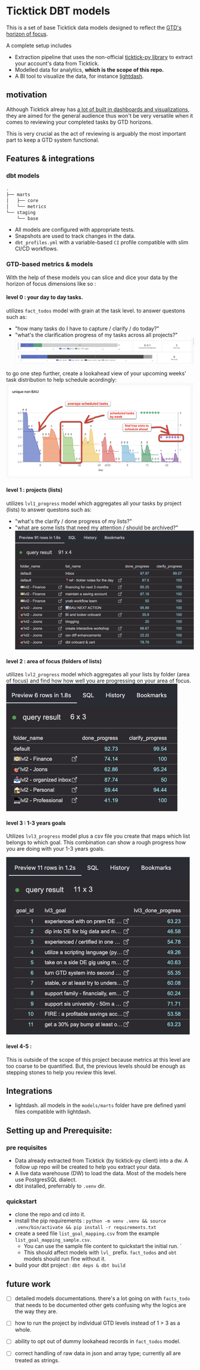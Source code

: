 # Ticktick DBT models
This is a set of base Ticktick data models designed to reflect the [GTD's horizon of focus](https://gettingthingsdone.com/2011/01/the-6-horizons-of-focus/). 

A complete setup includes
- Extraction pipeline that uses the non-official [ticktick-py library](https://github.com/lazeroffmichael/ticktick-py) to extract your account's data from Ticktick.
- Modelled data for analytics, **which is the scope of this repo.**
- A BI tool to visualize the data, for instance [lightdash](https://github.com/lightdash/lightdash).

## motivation   
Although Ticktick alreay has [a lot of built in dashboards and visualizations](https://help.ticktick.com/articles/7055781966800486400), they are aimed for the general audience thus won't be very versatile when it comes to reviewing your completed tasks by GTD horizons.

This is very crucial as the act of reviewing is arguably the most important part to keep a GTD system functional.


## Features & integrations

### dbt models
```
.
├── marts
│   ├── core
│   └── metrics
└── staging
    └── base
```

- All models are configured with appropriate tests.
- Snapshots are used to track changes in the data.
- `dbt_profiles.yml` with a variable-based `CI` profile compatible with slim CI/CD workflows.


### GTD-based metrics & models
With the help of these models you can slice and dice your data by the horizon of focus dimensions like so :

#### level 0 : your day to day tasks.

utilizes `fact_todos` model with grain at the task level.
to answer questons such as: 
- "how many tasks do I have to capture / clarify / do today?"
- "what's the clarification progress of my tasks across all projects?"
![alt text](assets/README/image-3.png)

to go one step further, create a lookahead view of your upcoming weeks' task distribution to help schedule acordingly: 
![alt text](assets/README/image-4.png)


#### level 1 : projects (lists)

utilizes `lvl1_progress` model which aggregates all your tasks by project (lists)
to answer questons such as:
- "what's the clarify / done progress of my lists?"
- "what are some lists that need my attention / should be archived?"
![alt text](assets/README/image.png)

#### level 2 : area of focus (folders of lists) 

utilizes `lvl2_progress` model which aggregates all your lists by folder (area of focus) and find how how well you are progressing on your area of focus.
![alt text](assets/README/image-1.png)

#### level 3 : 1-3 years goals

Utilizes `lvl3_progress` model plus a csv file you create that maps which list belongs to  which goal.
This combination can show a rough progress how you are doing with your 1-3 years goals.

![alt text](assets/README/image-2.png)


#### level 4-5 : 
This is outside of the scope of this project because metrics at this level are too coarse to be quantified. But, the previous levels should be enough as stepping stones to help you review this level.


## Integrations
- lightdash. all models in the `models/marts` folder have pre defined yaml files compatible with lightdash.


## Setting up and Prerequisite:
### pre requisites
- Data already extracted from Ticktick (by ticktick-py client) into a dw. A follow up repo will be created to help you extract your data.
- A live data warehouse (DW) to load the data. Most of the models here use PostgresSQL dialect.
- dbt installed, preferrably to `.venv` dir.

### quickstart
- clone the repo and cd into it.
- install the pip requirements : 
`python -m venv .venv && source .venv/bin/activate && pip install -r requirements.txt`
- create a seed file `list_goal_mapping.csv` from the example `list_goal_mapping_sample.csv`. 
  - You can use the sample file content to quickstart the initial run. `
  - This should affect models with `lvl_` prefix. `fact_todos` and `obt` models should run fine without it.
- build your dbt project : `dbt deps & dbt build`

## future work
- [ ] detailed models documentations. there's a lot going on with `facts_todo` that needs to be documented other gets confusing why the logics are the way they are.
- [ ] how to run the project by individual GTD levels instead of 1 > 3 as a whole.
- [ ] ability to opt out of dummy lookahead records in `fact_todos` model.
- [ ] correct handling of raw data in json and array type; currently all are treated as strings.






